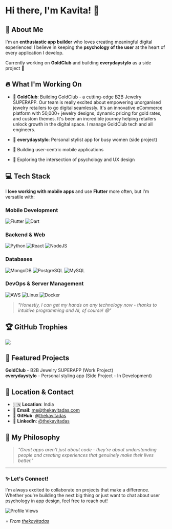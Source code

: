 # Hi there, I'm Kavita! 👋

## 🚀 About Me

I'm an **enthusiastic app builder** who loves creating meaningful digital experiences! I believe in keeping the **psychology of the user** at the heart of every application I develop.

Currently working on **GoldClub** and building **everydaystylo** as a side project 💫

## 🔥 What I'm Working On

- 💎 **GoldClub**: Building GoldClub - a cutting-edge B2B Jewelry SUPERAPP. Our team is really excited about empowering unorganised jewelry retailers to go digital seamlessly. It's an innovative eCommerce platform with 50,000+ jewelry designs, dynamic pricing for gold rates, and custom themes. It's been an incredible journey helping retailers unlock growth in the digital space. I manage GoldClub tech and all engineers.

- 🎯 **everydaystylo**: Personal stylist app for busy women (side project)
- 📱 Building user-centric mobile applications  
- 🧠 Exploring the intersection of psychology and UX design

## 💻 Tech Stack

I **love working with mobile apps** and use **Flutter** more often, but I'm versatile with:

### Mobile Development
![Flutter](https://img.shields.io/badge/Flutter-%2302569B.svg?style=for-the-badge&logo=Flutter&logoColor=white)
![Dart](https://img.shields.io/badge/dart-%230175C2.svg?style=for-the-badge&logo=dart&logoColor=white)

### Backend & Web
![Python](https://img.shields.io/badge/python-3670A0?style=for-the-badge&logo=python&logoColor=ffdd54)
![React](https://img.shields.io/badge/react-%2320232a.svg?style=for-the-badge&logo=react&logoColor=%2361DAFB)
![NodeJS](https://img.shields.io/badge/node.js-6DA55F?style=for-the-badge&logo=node.js&logoColor=white)

### Databases
![MongoDB](https://img.shields.io/badge/MongoDB-%234ea94b.svg?style=for-the-badge&logo=mongodb&logoColor=white)
![PostgreSQL](https://img.shields.io/badge/postgres-%23316192.svg?style=for-the-badge&logo=postgresql&logoColor=white)
![MySQL](https://img.shields.io/badge/mysql-%2300f.svg?style=for-the-badge&logo=mysql&logoColor=white)

### DevOps & Server Management
![AWS](https://img.shields.io/badge/AWS-%23FF9900.svg?style=for-the-badge&logo=amazon-aws&logoColor=white)
![Linux](https://img.shields.io/badge/Linux-FCC624?style=for-the-badge&logo=linux&logoColor=black)
![Docker](https://img.shields.io/badge/docker-%230db7ed.svg?style=for-the-badge&logo=docker&logoColor=white)

> *"Honestly, I can get my hands on any technology now - thanks to intuitive programming and AI, of course! 😄"*

## 🏆 GitHub Trophies
![](https://github-profile-trophy.vercel.app/?username=thekavitadas&theme=radical&no-frame=true&no-bg=true&margin-w=4&column=6&rank=SECRET,SSS,SS,S,AAA,AA,A,B,C)

## 🌟 Featured Projects

**GoldClub** - B2B Jewelry SUPERAPP (Work Project)  
**everydaystylo** - Personal styling app (Side Project - In Development)

## 📍 Location & Contact

- 🇮🇳 **Location**: India
- 📧 **Email**: [me@thekavitadas.com](mailto:me@thekavitadas.com)
- 💼 **GitHub**: [@thekavitadas](https://github.com/thekavitadas)
- 💼 **LinkedIn**: [@thekavitadas](https://www.linkedin.com/in/thekavitadas/)

## 🎯 My Philosophy

> *"Great apps aren't just about code - they're about understanding people and creating experiences that genuinely make their lives better."*

---

### ✨ Let's Connect!

I'm always excited to collaborate on projects that make a difference. Whether you're building the next big thing or just want to chat about user psychology in app design, feel free to reach out!

![Profile Views](https://komarev.com/ghpvc/?username=thekavitadas&color=brightgreen)

⭐️ *From [thekavitadas](https://github.com/thekavitadas)*

